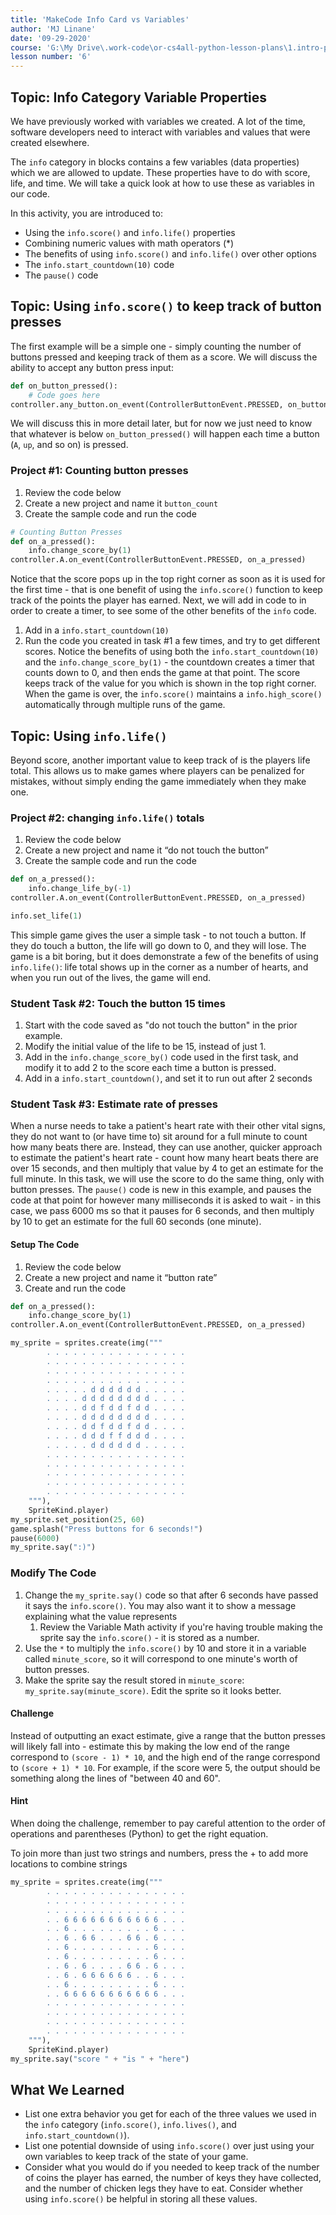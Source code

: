 ```yaml
---
title: 'MakeCode Info Card vs Variables'
author: 'MJ Linane'
date: '09-29-2020'
course: 'G:\My Drive\.work-code\or-cs4all-python-lesson-plans\1.intro-programming'
lesson number: '6'
---
```


## Topic: Info Category Variable Properties

We have previously worked with variables we created. A lot of the time, software developers need to interact with variables and values that were created elsewhere.

The `info` category in blocks contains a few variables (data properties) which we are allowed to update. These properties have to do with score, life, and time. We will take a quick look at how to use these as variables in our code.

In this activity, you are introduced to:

- Using the `info.score()` and `info.life()` properties
- Combining numeric values with math operators (*)
- The benefits of using `info.score()` and `info.life()` over other options
- The `info.start_countdown(10)` code
- The `pause()` code

## Topic: Using `info.score()` to keep track of button presses

The first example will be a simple one - simply counting the number of buttons pressed and keeping track of them as a score. We will discuss the ability to accept any button press input:

```python
def on_button_pressed():
    # Code goes here
controller.any_button.on_event(ControllerButtonEvent.PRESSED, on_button_pressed)
```

We will discuss this in more detail later, but for now we just need to know that whatever is below `on_button_pressed()` will happen each time a button (`A`, `up`, and so on) is pressed.

### Project #1: Counting button presses

1. Review the code below
2. Create a new project and name it `button_count`
3. Create the sample code and run the code

```python
# Counting Button Presses
def on_a_pressed():
    info.change_score_by(1)
controller.A.on_event(ControllerButtonEvent.PRESSED, on_a_pressed)
```

Notice that the score pops up in the top right corner as soon as it is used for the first time - that is one benefit of using the `info.score()` function to keep track of the points the player has earned. Next, we will add in code to in order to create a timer, to see some of the other benefits of the `info` code.

1. Add in a `info.start_countdown(10)`
2. Run the code you created in task #1 a few times, and try to get different scores. Notice the benefits of using both the `info.start_countdown(10)` and the `info.change_score_by(1)` - the countdown creates a timer that counts down to 0, and then ends the game at that point. The score keeps track of the value for you which is shown in the top right corner. When the game is over, the `info.score()` maintains a `info.high_score()` automatically through multiple runs of the game.

## Topic: Using `info.life()`

Beyond score, another important value to keep track of is the players life total. This allows us to make games where players can be penalized for mistakes, without simply ending the game immediately when they make one.

### Project #2: changing `info.life()` totals

1. Review the code below
2. Create a new project and name it “do not touch the button”
3. Create the sample code and run the code

```python
def on_a_pressed():
    info.change_life_by(-1)
controller.A.on_event(ControllerButtonEvent.PRESSED, on_a_pressed)

info.set_life(1)
```

This simple game gives the user a simple task - to not touch a button. If they do touch a button, the life will go down to 0, and they will lose. The game is a bit boring, but it does demonstrate a few of the benefits of using `info.life()`: life total shows up in the corner as a number of hearts, and when you run out of the lives, the game will end.

### Student Task #2: Touch the button 15 times

1. Start with the code saved as "do not touch the button" in the prior example.
2. Modify the initial value of the life to be 15, instead of just 1.
3. Add in the `info.change_score_by()` code used in the first task, and modify it to add 2 to the score each time a button is pressed.
4. Add in a `info.start_countdown()`, and set it to run out after 2 seconds

### Student Task #3: Estimate rate of presses

When a nurse needs to take a patient's heart rate with their other vital signs, they do not want to (or have time to) sit around for a full minute to count how many beats there are. Instead, they can use another, quicker approach to estimate the patient's heart rate - count how many heart beats there are over 15 seconds, and then multiply that value by 4 to get an estimate for the full minute. In this task, we will use the score to do the same thing, only with button presses. The `pause()` code is new in this example, and pauses the code at that point for however many milliseconds it is asked to wait - in this case, we pass 6000 ms so that it pauses for 6 seconds, and then multiply by 10 to get an estimate for the full 60 seconds (one minute).

#### Setup The Code

1. Review the code below
2. Create a new project and name it “button rate”
3. Create and run the code

```python
def on_a_pressed():
    info.change_score_by(1)
controller.A.on_event(ControllerButtonEvent.PRESSED, on_a_pressed)

my_sprite = sprites.create(img("""
        . . . . . . . . . . . . . . . .
        . . . . . . . . . . . . . . . .
        . . . . . . . . . . . . . . . .
        . . . . . . . . . . . . . . . .
        . . . . . d d d d d d . . . . .
        . . . . d d d d d d d d . . . .
        . . . . d d f d d f d d . . . .
        . . . . d d d d d d d d . . . .
        . . . . d d f d d f d d . . . .
        . . . . d d d f f d d d . . . .
        . . . . . d d d d d d . . . . .
        . . . . . . . . . . . . . . . .
        . . . . . . . . . . . . . . . .
        . . . . . . . . . . . . . . . .
        . . . . . . . . . . . . . . . .
        . . . . . . . . . . . . . . . .
    """),
    SpriteKind.player)
my_sprite.set_position(25, 60)
game.splash("Press buttons for 6 seconds!")
pause(6000)
my_sprite.say(":)")
```

### Modify The Code

1. Change the `my_sprite.say()` code so that after 6 seconds have passed it says the `info.score()`. You may also want it to show a message explaining what the value represents
   1. Review the Variable Math activity if you're having trouble making the sprite say the `info.score()` - it is stored as a number.
2. Use the `*` to multiply the `info.score()` by 10 and store it in a variable called `minute_score`, so it will correspond to one minute's worth of button presses.
3. Make the sprite say the result stored in `minute_score`: `my_sprite.say(minute_score)`. Edit the sprite so it looks better.

#### Challenge

Instead of outputting an exact estimate, give a range that the button presses will likely fall into - estimate this by making the low end of the range correspond to `(score - 1) * 10`, and the high end of the range correspond to `(score + 1) * 10`. For example, if the score were 5, the output should be something along the lines of "between 40 and 60".

#### Hint

When doing the challenge, remember to pay careful attention to the order of operations and parentheses (Python) to get the right equation.

To join more than just two strings and numbers, press the + to add more locations to combine strings

```python
my_sprite = sprites.create(img("""
        . . . . . . . . . . . . . . . .
        . . . . . . . . . . . . . . . .
        . . . . . . . . . . . . . . . .
        . . 6 6 6 6 6 6 6 6 6 6 6 . . .
        . . 6 . . . . . . . . . 6 . . .
        . . 6 . 6 6 . . . 6 6 . 6 . . .
        . . 6 . . . . . . . . . 6 . . .
        . . 6 . . . . . . . . . 6 . . .
        . . 6 . 6 . . . . 6 6 . 6 . . .
        . . 6 . 6 6 6 6 6 6 . . 6 . . .
        . . 6 . . . . . . . . . 6 . . .
        . . 6 6 6 6 6 6 6 6 6 6 6 . . .
        . . . . . . . . . . . . . . . .
        . . . . . . . . . . . . . . . .
        . . . . . . . . . . . . . . . .
        . . . . . . . . . . . . . . . .
    """),
    SpriteKind.player)
my_sprite.say("score " + "is " + "here")
```

## What We Learned

- List one extra behavior you get for each of the three values we used in the `info` category (`info.score()`, `info.lives()`, and `info.start_countdown()`).
- List one potential downside of using `info.score()` over just using your own variables to keep track of the state of your game.
- Consider what you would do if you needed to keep track of the number of coins the player has earned, the number of keys they have collected, and the number of chicken legs they have to eat. Consider whether using `info.score()` be helpful in storing all these values.
